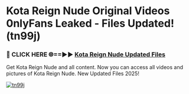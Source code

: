 # Kota Reign Nude Original Videos 0nlyFans Leaked - Files Updated! (tn99j)

<h3>🔴 CLICK HERE 🌐==►► <a href="https://tinyurl.com/yrmya6cz" rel="nofollow">Kota Reign Nude Updated Files</a></h3>

Get Kota Reign Nude and all content. Now you can access all videos and pictures of Kota Reign Nude. New Updated Files 2025!

[![tn99j](https://i.imgur.com/FMdXYCs.gif)](https://tinyurl.com/yrmya6cz)
